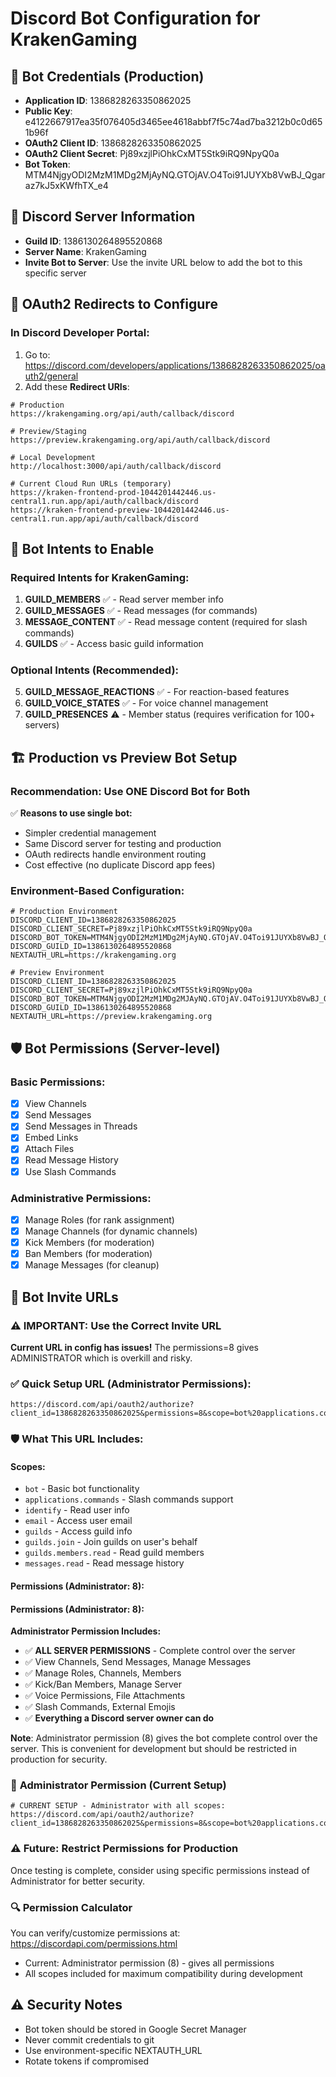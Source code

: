 # Discord Bot Configuration for KrakenGaming

## 🤖 Bot Credentials (Production)
- **Application ID**: 1386828263350862025
- **Public Key**: e4122667917ea35f076405d3465ee4618abbf7f5c74ad7ba3212b0c0d651b96f
- **OAuth2 Client ID**: 1386828263350862025
- **OAuth2 Client Secret**: Pj89xzjlPiOhkCxMT5Stk9iRQ9NpyQ0a
- **Bot Token**: MTM4NjgyODI2MzM1MDg2MjAyNQ.GTOjAV.O4Toi91JUYXb8VwBJ_Qgaraz7kJ5xKWfhTX_e4

## 🏰 Discord Server Information
- **Guild ID**: 1386130264895520868
- **Server Name**: KrakenGaming
- **Invite Bot to Server**: Use the invite URL below to add the bot to this specific server

## 🔗 OAuth2 Redirects to Configure

### In Discord Developer Portal:
1. Go to: https://discord.com/developers/applications/1386828263350862025/oauth2/general
2. Add these **Redirect URIs**:

```
# Production
https://krakengaming.org/api/auth/callback/discord

# Preview/Staging
https://preview.krakengaming.org/api/auth/callback/discord

# Local Development
http://localhost:3000/api/auth/callback/discord

# Current Cloud Run URLs (temporary)
https://kraken-frontend-prod-1044201442446.us-central1.run.app/api/auth/callback/discord
https://kraken-frontend-preview-1044201442446.us-central1.run.app/api/auth/callback/discord
```

## 🎯 Bot Intents to Enable

### Required Intents for KrakenGaming:
1. **GUILD_MEMBERS** ✅ - Read server member info
2. **GUILD_MESSAGES** ✅ - Read messages (for commands)
3. **MESSAGE_CONTENT** ✅ - Read message content (required for slash commands)
4. **GUILDS** ✅ - Access basic guild information

### Optional Intents (Recommended):
5. **GUILD_MESSAGE_REACTIONS** ✅ - For reaction-based features
6. **GUILD_VOICE_STATES** ✅ - For voice channel management
7. **GUILD_PRESENCES** ⚠️ - Member status (requires verification for 100+ servers)

## 🏗️ Production vs Preview Bot Setup

### Recommendation: **Use ONE Discord Bot for Both**
✅ **Reasons to use single bot:**
- Simpler credential management
- Same Discord server for testing and production
- OAuth redirects handle environment routing
- Cost effective (no duplicate Discord app fees)

### Environment-Based Configuration:
```env
# Production Environment
DISCORD_CLIENT_ID=1386828263350862025
DISCORD_CLIENT_SECRET=Pj89xzjlPiOhkCxMT5Stk9iRQ9NpyQ0a
DISCORD_BOT_TOKEN=MTM4NjgyODI2MzM1MDg2MjAyNQ.GTOjAV.O4Toi91JUYXb8VwBJ_Qgaraz7kJ5xKWfhTX_e4
DISCORD_GUILD_ID=1386130264895520868
NEXTAUTH_URL=https://krakengaming.org

# Preview Environment
DISCORD_CLIENT_ID=1386828263350862025
DISCORD_CLIENT_SECRET=Pj89xzjlPiOhkCxMT5Stk9iRQ9NpyQ0a
DISCORD_BOT_TOKEN=MTM4NjgyODI2MzM1MDg2MJAyNQ.GTOjAV.O4Toi91JUYXb8VwBJ_Qgaraz7kJ5xKWfhTX_e4
DISCORD_GUILD_ID=1386130264895520868
NEXTAUTH_URL=https://preview.krakengaming.org
```

## 🛡️ Bot Permissions (Server-level)

### Basic Permissions:
- [x] View Channels
- [x] Send Messages
- [x] Send Messages in Threads
- [x] Embed Links
- [x] Attach Files
- [x] Read Message History
- [x] Use Slash Commands

### Administrative Permissions:
- [x] Manage Roles (for rank assignment)
- [x] Manage Channels (for dynamic channels)
- [x] Kick Members (for moderation)
- [x] Ban Members (for moderation)
- [x] Manage Messages (for cleanup)

## 🔧 Bot Invite URLs

### ⚠️ IMPORTANT: Use the Correct Invite URL

**Current URL in config has issues!** The permissions=8 gives ADMINISTRATOR which is overkill and risky.

### ✅ Quick Setup URL (Administrator Permissions):
```
https://discord.com/api/oauth2/authorize?client_id=1386828263350862025&permissions=8&scope=bot%20applications.commands%20identify%20email%20guilds%20guilds.join%20guilds.members.read%20messages.read
```

### 🛡️ What This URL Includes:

#### **Scopes:**
- `bot` - Basic bot functionality
- `applications.commands` - Slash commands support
- `identify` - Read user info
- `email` - Access user email
- `guilds` - Access guild info
- `guilds.join` - Join guilds on user's behalf
- `guilds.members.read` - Read guild members
- `messages.read` - Read message history

#### **Permissions (Administrator: 8):**
#### **Permissions (Administrator: 8):**
**Administrator Permission Includes:**
- ✅ **ALL SERVER PERMISSIONS** - Complete control over the server
- ✅ View Channels, Send Messages, Manage Messages
- ✅ Manage Roles, Channels, Members
- ✅ Kick/Ban Members, Manage Server
- ✅ Voice Permissions, File Attachments
- ✅ Slash Commands, External Emojis
- ✅ **Everything a Discord server owner can do**

**Note**: Administrator permission (8) gives the bot complete control over the server. This is convenient for development but should be restricted in production for security.

### 🚨 **Administrator Permission (Current Setup)**
```
# CURRENT SETUP - Administrator with all scopes:
https://discord.com/api/oauth2/authorize?client_id=1386828263350862025&permissions=8&scope=bot%20applications.commands%20identify%20email%20guilds%20guilds.join%20guilds.members.read%20messages.read
```

### ⚠️ **Future: Restrict Permissions for Production**
Once testing is complete, consider using specific permissions instead of Administrator for better security.

### 🔍 **Permission Calculator**
You can verify/customize permissions at: https://discordapi.com/permissions.html
- Current: Administrator permission (8) - gives all permissions
- All scopes included for maximum compatibility during development

## ⚠️ Security Notes
- Bot token should be stored in Google Secret Manager
- Never commit credentials to git
- Use environment-specific NEXTAUTH_URL
- Rotate tokens if compromised

